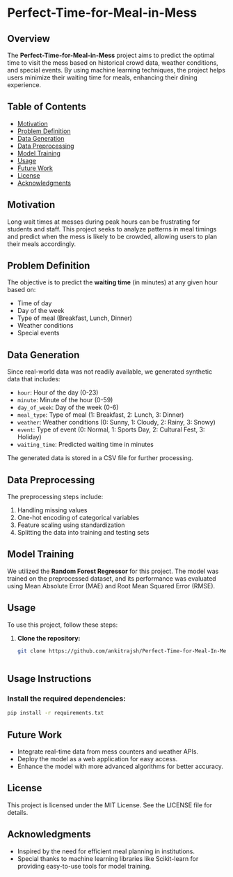# Perfect-Time-for-Meal-in-Mess

## Overview

The **Perfect-Time-for-Meal-in-Mess** project aims to predict the optimal time to visit the mess based on historical crowd data, weather conditions, and special events. By using machine learning techniques, the project helps users minimize their waiting time for meals, enhancing their dining experience.

## Table of Contents

- [Motivation](#motivation)
- [Problem Definition](#problem-definition)
- [Data Generation](#data-generation)
- [Data Preprocessing](#data-preprocessing)
- [Model Training](#model-training)
- [Usage](#usage)
- [Future Work](#future-work)
- [License](#license)
- [Acknowledgments](#acknowledgments)

## Motivation

Long wait times at messes during peak hours can be frustrating for students and staff. This project seeks to analyze patterns in meal timings and predict when the mess is likely to be crowded, allowing users to plan their meals accordingly.

## Problem Definition

The objective is to predict the **waiting time** (in minutes) at any given hour based on:
- Time of day
- Day of the week
- Type of meal (Breakfast, Lunch, Dinner)
- Weather conditions
- Special events

## Data Generation

Since real-world data was not readily available, we generated synthetic data that includes:
- `hour`: Hour of the day (0-23)
- `minute`: Minute of the hour (0-59)
- `day_of_week`: Day of the week (0-6)
- `meal_type`: Type of meal (1: Breakfast, 2: Lunch, 3: Dinner)
- `weather`: Weather conditions (0: Sunny, 1: Cloudy, 2: Rainy, 3: Snowy)
- `event`: Type of event (0: Normal, 1: Sports Day, 2: Cultural Fest, 3: Holiday)
- `waiting_time`: Predicted waiting time in minutes

The generated data is stored in a CSV file for further processing.

## Data Preprocessing

The preprocessing steps include:
1. Handling missing values
2. One-hot encoding of categorical variables
3. Feature scaling using standardization
4. Splitting the data into training and testing sets

## Model Training

We utilized the **Random Forest Regressor** for this project. The model was trained on the preprocessed dataset, and its performance was evaluated using Mean Absolute Error (MAE) and Root Mean Squared Error (RMSE).

## Usage

To use this project, follow these steps:

1. **Clone the repository:**
   ```bash
   git clone https://github.com/ankitrajsh/Perfect-Time-for-Meal-In-Mess.git



## Usage Instructions

### Install the required dependencies:
```bash
pip install -r requirements.txt
```
## Future Work
- Integrate real-time data from mess counters and weather APIs.
- Deploy the model as a web application for easy access.
- Enhance the model with more advanced algorithms for better accuracy.

## License
This project is licensed under the MIT License. See the LICENSE file for details.

## Acknowledgments
- Inspired by the need for efficient meal planning in institutions.
- Special thanks to machine learning libraries like Scikit-learn for providing easy-to-use tools for model training.


